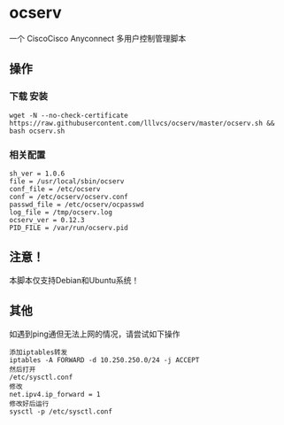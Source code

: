 # ocserv
一个 CiscoCisco Anyconnect 多用户控制管理脚本

## 操作
### 下载 安装
```
wget -N --no-check-certificate https://raw.githubusercontent.com/lllvcs/ocserv/master/ocserv.sh && bash ocserv.sh
```
### 相关配置
```
sh_ver = 1.0.6
file = /usr/local/sbin/ocserv
conf_file = /etc/ocserv
conf = /etc/ocserv/ocserv.conf
passwd_file = /etc/ocserv/ocpasswd
log_file = /tmp/ocserv.log
ocserv_ver = 0.12.3
PID_FILE = /var/run/ocserv.pid
```

## 注意！
本脚本仅支持Debian和Ubuntu系统！

## 其他
如遇到ping通但无法上网的情况，请尝试如下操作
```
添加iptables转发
iptables -A FORWARD -d 10.250.250.0/24 -j ACCEPT
然后打开
/etc/sysctl.conf
修改
net.ipv4.ip_forward = 1
修改好后运行
sysctl -p /etc/sysctl.conf
```